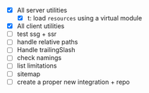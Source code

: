 - [x] All server utilities
  - [x] t: load `resources` using a virtual module
- [x] All client utilities
- [ ] test ssg + ssr
- [ ] handle relative paths
- [ ] Handle trailingSlash
- [ ] check namings
- [ ] list limitations
- [ ] sitemap
- [ ] create a proper new integration + repo